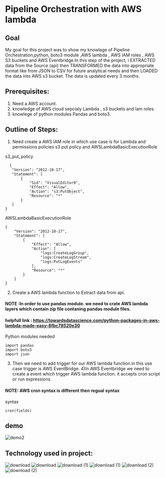 # Pipeline Orchestration with AWS lambda 
## Goal 
 My goal for this project was to show my knowlage of Pipeline Orchestration,python,
 boto3 module ,AWS lambda , AWS IAM roles , AWS S3 buckets and AWS Eventbridge.In this step of the project, i EXTRACTED data from the Source (api) then TRANSFORMED the data into appropriate format like from JSON to CSV for future analytical needs and then LOADED the data into AWS s3 bucket. The data is updated every 3 months.
 
 ## Prerequisites:
 1) Need a AWS account. 
 2) knowledge of AWS cloud sepcialy Lambda , s3 buckets and Iam roles.
 3) knowlege of python modules Pandas and boto3.
 

 ## Outline of Steps:
 1) Need create a AWS IAM role in which use case is for Lambda and  permissions policies s3 put policy and AWSLambdaBasicExecutionRole
 
 s3_put_policy
 ```
   {
    "Version": "2012-10-17",
    "Statement": [
        {
            "Sid": "VisualEditor0",
            "Effect": "Allow",
            "Action": "s3:PutObject",
            "Resource": "*"
        }
    ]
}
```
AWSLambdaBasicExecutionRole
```
{
    "Version": "2012-10-17",
    "Statement": [
        {
            "Effect": "Allow",
            "Action": [
                "logs:CreateLogGroup",
                "logs:CreateLogStream",
                "logs:PutLogEvents"
            ],
            "Resource": "*"
        }
    ]
}
```
2) Create a AWS lambda function to Extract data from api.
#### NOTE :In order to use pandas module. we need to crate AWS lambda layers which contain zip file contaning pandas module files. 
#### helpfull link : https://towardsdatascience.com/python-packages-in-aws-lambda-made-easy-8fbc78520e30
 
Python modules needed
``` 
import pandas 
import boto3
import json
```
3) Then we need to add trigger for our AWS lambda function.in this use case trigger is AWS EventBridge.
4)In AWS Eventbridge we need to create a event which trigger AWS lambda function. it accepts cron script or run expressions.
#### NOTE: AWS cron syntax is different then regual syntax
syntax
```
cron(fields)
```
## demo
![demo2](https://user-images.githubusercontent.com/44817812/149077752-adc98ef2-3147-4c7d-91c5-2fd666f5c9d7.gif)
 ## Technology used in project:
 ![download](https://user-images.githubusercontent.com/44817812/149073611-2bd6fffa-fdb1-44bd-96bb-5af5743c970c.jpeg)
 ![download](https://user-images.githubusercontent.com/44817812/149073734-b64ad276-3dbc-451c-9a63-ab1b031ed314.png)
 ![download (1)](https://user-images.githubusercontent.com/44817812/149073838-e21062fe-3941-4708-888c-2885bf3d57fe.png)
 ![download (1)](https://user-images.githubusercontent.com/44817812/149073924-29b1fe4e-c756-4397-9dfa-7f677faf11a8.jpeg)
 ![download (2)](https://user-images.githubusercontent.com/44817812/149074045-2ead8904-1bb9-49c9-b0f1-6a04b18aa34f.jpeg)
 ![download (2)](https://user-images.githubusercontent.com/44817812/149074164-82c2abc3-9cbf-4ada-9d08-864a26fe5ac9.png)

